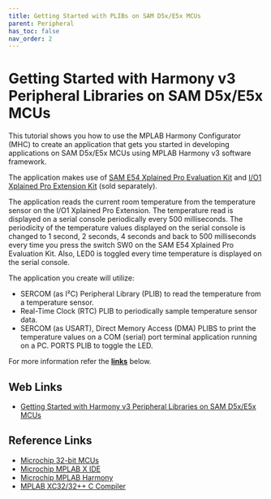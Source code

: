 ```yaml
---
title: Getting Started with PLIBs on SAM D5x/E5x MCUs
parent: Peripheral
has_toc: false
nav_order: 2
---
```


# Getting Started with Harmony v3 Peripheral Libraries on SAM D5x/E5x MCUs

This tutorial shows you how to use the MPLAB Harmony Configurator (MHC) to create an application that gets you started in developing applications on SAM D5x/E5x MCUs using MPLAB Harmony v3 software framework.

The application makes use of <a href="https://www.microchip.com/DevelopmentTools/ProductDetails/ATSAME54-XPRO" target="_blank">SAM E54 Xplained Pro Evaluation Kit</a>
 and <a href="https://www.microchip.com/Developmenttools/ProductDetails/ATIO1-XPRO" target="_blank">I/O1 Xplained Pro Extension Kit</a> (sold separately).

The application reads the current room temperature from the temperature sensor on the I/O1 Xplained Pro Extension. The temperature read is displayed on a serial console periodically every 500 milliseconds. The periodicity of the temperature values displayed on the serial console is changed to 1 second, 2 seconds, 4 seconds and back to 500 milliseconds every time you press the switch SW0 on the SAM E54 Xplained Pro Evaluation Kit. Also, LED0 is toggled every time temperature is displayed on the serial console.

The application you create will utilize:

- SERCOM (as I²C) Peripheral Library (PLIB) to read the temperature from a temperature sensor.
- Real-Time Clock (RTC) PLIB to periodically sample temperature sensor data.
- SERCOM (as USART), Direct Memory Access (DMA) PLIBS to print the temperature values on a COM (serial) port terminal application running on a PC.
PORTS PLIB to toggle the LED.

For more information refer the **[links](#Web-Links)** below.

## <a id="Web-Links"> </a>
## Web Links

- <a href="https://microchipdeveloper.com/harmony3:same54-getting-started-training-module" target="_blank">Getting Started with Harmony v3 Peripheral Libraries on SAM D5x/E5x MCUs</a>



## Reference Links
- <a href="https://www.microchip.com/design-centers/32-bit" target="_blank">Microchip 32-bit MCUs</a>
- <a href="https://www.microchip.com/mplab/mplab-x-ide" target="_blank">Microchip MPLAB X IDE</a>
- <a href="https://www.microchip.com/mplab/mplab-harmony" target="_blank">Microchip MPLAB Harmony</a>
- <a href="https://www.microchip.com/mplab/compilers" target="_blank">MPLAB XC32/32++ C Compiler</a>
